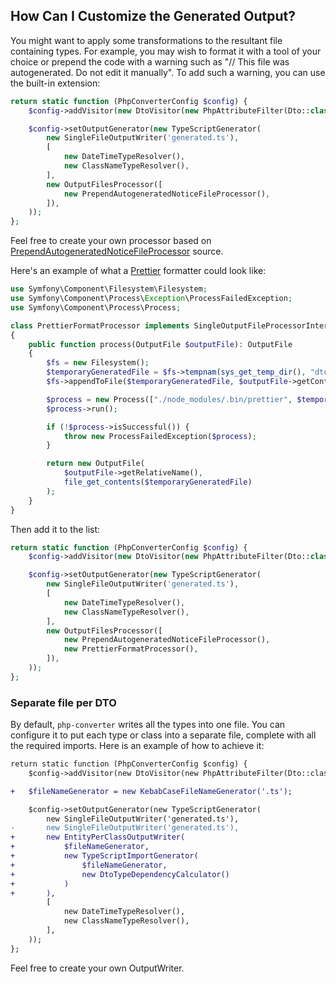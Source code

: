 ## How Can I Customize the Generated Output?

You might want to apply some transformations to the resultant file containing types. For example, you may wish to format it with a tool of your choice or prepend the code with a warning such as "// This file was autogenerated. Do not edit it manually". To add such a warning, you can use the built-in extension:

```php
return static function (PhpConverterConfig $config) {
    $config->addVisitor(new DtoVisitor(new PhpAttributeFilter(Dto::class)));

    $config->setOutputGenerator(new TypeScriptGenerator(
        new SingleFileOutputWriter('generated.ts'),
        [
            new DateTimeTypeResolver(),
            new ClassNameTypeResolver(),
        ],
        new OutputFilesProcessor([
            new PrependAutogeneratedNoticeFileProcessor(),
        ]),
    ));
};
```

Feel free to create your own processor based on [PrependAutogeneratedNoticeFileProcessor](https://github.com/riverwaysoft/php-converter/blob/26ee25f07ac97a942e1327165424fc65777b80b0/src/OutputWriter/OutputProcessor/PrependAutogeneratedNoticeFileProcessor.php) source.

Here's an example of what a [Prettier](https://prettier.io/) formatter could look like:

```php
use Symfony\Component\Filesystem\Filesystem;
use Symfony\Component\Process\Exception\ProcessFailedException;
use Symfony\Component\Process\Process;

class PrettierFormatProcessor implements SingleOutputFileProcessorInterface
{
    public function process(OutputFile $outputFile): OutputFile
    {
        $fs = new Filesystem();
        $temporaryGeneratedFile = $fs->tempnam(sys_get_temp_dir(), "dto", '.ts');
        $fs->appendToFile($temporaryGeneratedFile, $outputFile->getContent());

        $process = new Process(["./node_modules/.bin/prettier", $temporaryGeneratedFile, '--write', '--config', '.prettierrc.js']);
        $process->run();

        if (!$process->isSuccessful()) {
            throw new ProcessFailedException($process);
        }

        return new OutputFile(
            $outputFile->getRelativeName(),
            file_get_contents($temporaryGeneratedFile)
        );
    }
}
```

Then add it to the list:

```php
return static function (PhpConverterConfig $config) {
    $config->addVisitor(new DtoVisitor(new PhpAttributeFilter(Dto::class)));

    $config->setOutputGenerator(new TypeScriptGenerator(
        new SingleFileOutputWriter('generated.ts'),
        [
            new DateTimeTypeResolver(),
            new ClassNameTypeResolver(),
        ],
        new OutputFilesProcessor([
            new PrependAutogeneratedNoticeFileProcessor(),
            new PrettierFormatProcessor(),
        ]),
    ));
};
```

### Separate file per DTO
By default, `php-converter` writes all the types into one file. You can configure it to put each type or class into a separate file, complete with all the required imports. Here is an example of how to achieve it:

```diff
return static function (PhpConverterConfig $config) {
    $config->addVisitor(new DtoVisitor(new PhpAttributeFilter(Dto::class)));

+   $fileNameGenerator = new KebabCaseFileNameGenerator('.ts');

    $config->setOutputGenerator(new TypeScriptGenerator(
        new SingleFileOutputWriter('generated.ts'),
-       new SingleFileOutputWriter('generated.ts'),
+       new EntityPerClassOutputWriter(
+           $fileNameGenerator,
+           new TypeScriptImportGenerator(
+               $fileNameGenerator,
+               new DtoTypeDependencyCalculator()
+           )
+       ),
        [
            new DateTimeTypeResolver(),
            new ClassNameTypeResolver(),
        ],
    ));
};
```

Feel free to create your own OutputWriter.